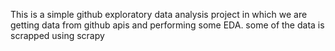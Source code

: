 This is a simple github exploratory data analysis project in which we are getting data from github apis and performing some EDA. 
some of the data is scrapped using scrapy
